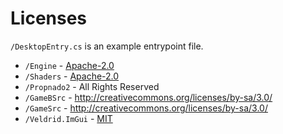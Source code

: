 # Licenses

`/DesktopEntry.cs` is an example entrypoint file.

- `/Engine` - [Apache-2.0](https://www.apache.org/licenses/LICENSE-2.0)
- `/Shaders` - [Apache-2.0](https://www.apache.org/licenses/LICENSE-2.0)
- `/Propnado2` - All Rights Reserved
- `/GameBSrc` - http://creativecommons.org/licenses/by-sa/3.0/
- `/GameSrc` - http://creativecommons.org/licenses/by-sa/3.0/
- `/Veldrid.ImGui` - [MIT](https://github.com/veldrid/veldrid/blob/master/LICENSE)